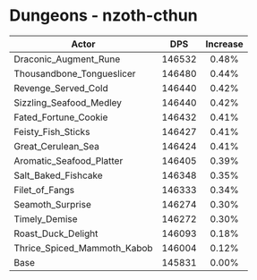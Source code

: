 # Dungeons - nzoth-cthun
| Actor | DPS | Increase |
|---|:---:|:---:|
|Draconic_Augment_Rune|146532|0.48%|
|Thousandbone_Tongueslicer|146480|0.44%|
|Revenge_Served_Cold|146440|0.42%|
|Sizzling_Seafood_Medley|146440|0.42%|
|Fated_Fortune_Cookie|146432|0.41%|
|Feisty_Fish_Sticks|146427|0.41%|
|Great_Cerulean_Sea|146424|0.41%|
|Aromatic_Seafood_Platter|146405|0.39%|
|Salt_Baked_Fishcake|146348|0.35%|
|Filet_of_Fangs|146333|0.34%|
|Seamoth_Surprise|146274|0.30%|
|Timely_Demise|146272|0.30%|
|Roast_Duck_Delight|146093|0.18%|
|Thrice_Spiced_Mammoth_Kabob|146004|0.12%|
|Base|145831|0.00%|
